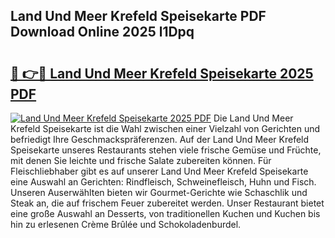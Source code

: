 ## Land Und Meer Krefeld Speisekarte PDF Download Online 2025 l1Dpq

# <h2><a href="http://gcaze9i.nevu.top/?p=Land+Und+Meer+Krefeld+Speisekarte">🔗 👉🔴 Land Und Meer Krefeld Speisekarte 2025 PDF</a></h2>

[![Land Und Meer Krefeld Speisekarte 2025 PDF](https://i.imgur.com/dBaPXMq.png)](http://gcaze9i.nevu.top/?p=Land+Und+Meer+Krefeld+Speisekarte)
Die Land Und Meer Krefeld Speisekarte ist die Wahl zwischen einer Vielzahl von Gerichten und befriedigt Ihre Geschmackspräferenzen. Auf der Land Und Meer Krefeld Speisekarte unseres Restaurants stehen viele frische Gemüse und Früchte, mit denen Sie leichte und frische Salate zubereiten können. Für Fleischliebhaber gibt es auf unserer Land Und Meer Krefeld Speisekarte eine Auswahl an Gerichten: Rindfleisch, Schweinefleisch, Huhn und Fisch. Unseren Auserwählten bieten wir Gourmet-Gerichte wie Schaschlik und Steak an, die auf frischem Feuer zubereitet werden. Unser Restaurant bietet eine große Auswahl an Desserts, von traditionellen Kuchen und Kuchen bis hin zu erlesenen Crème Brûlée und Schokoladenburdel.
